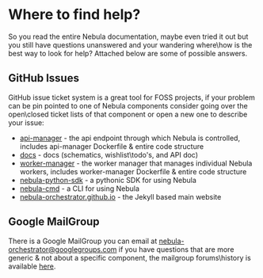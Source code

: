 # Where to find help?

So you read the entire Nebula documentation, maybe even tried it out but you still have questions unanswered and your wandering where\how is the best way to look for help? 
Attached below are some of possible answers.


## GitHub Issues

GitHub issue ticket system is a great tool for FOSS projects, if your problem can be pin pointed to one of Nebula components consider going over the open\closed ticket lists of that component or open a new one to describe your issue:

* [api-manager](https://github.com/nebula-orchestrator/worker-manager/issues) - the api endpoint through which Nebula is controlled, includes api-manager Dockerfile & entire code structure
* [docs](https://github.com/nebula-orchestrator/docs/issues) - docs (schematics, wishlist\todo's, and API doc)
* [worker-manager](https://github.com/nebula-orchestrator/api-manager/issues) - the worker manager that manages individual Nebula workers, includes worker-manager Dockerfile & entire code structure
* [nebula-python-sdk](https://github.com/nebula-orchestrator/nebula-python-sdk/issues) - a pythonic SDK for using Nebula
* [nebula-cmd](https://github.com/nebula-orchestrator/nebula-cmd/issues) - a CLI for using Nebula
* [nebula-orchestrator.github.io](https://github.com/nebula-orchestrator/nebula-orchestrator.github.io/issues) - the Jekyll based main website


## Google MailGroup

There is a Google MailGroup you can email at [nebula-orchestrator@googlegroups.com](mailto:nebula-orchestrator@googlegroups.com) if you have questions that are more generic & not about a specific component, the mailgroup forums\history is available [here](https://groups.google.com/d/forum/nebula-orchestrator).

 